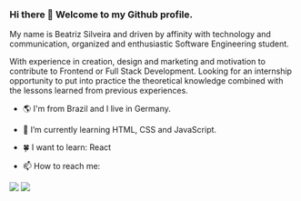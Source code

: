 ### Hi there 👋 Welcome to my Github profile.
My name is Beatriz Silveira and driven by affinity with technology and communication, organized and enthusiastic Software Engineering student. 

With experience in creation, design and marketing and motivation to contribute to Frontend or Full Stack Development. 
Looking for an internship opportunity to put into practice the theoretical knowledge combined with the lessons learned from previous experiences.


- 🌎 I'm from Brazil and I live in Germany.
- 🌱 I’m currently learning HTML, CSS and JavaScript.
- 🍀 I want to learn: React

- 📫 How to reach me: 
<div>
<a href="https://www.linkedin.com/in/silveira-beatriz" target="_blank"><img src="https://img.shields.io/badge/-LinkedIn-%230077B5?style=for-the-badge&logo=linkedin&logoColor=white" target="_blank"></a>   
<a href = "mailto:beatrizsvra@gmail.com"><img src="https://img.shields.io/badge/Gmail-D14836?style=for-the-badge&logo=gmail&logoColor=white" target="_blank"></a>
</div>
